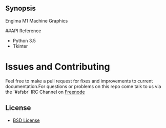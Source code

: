 ## Synopsis

Engima M1 Machine Graphics

##API Reference

-	Python 3.5
-	Tkinter

# Issues and Contributing

Feel free to make a pull request for fixes and improvements to current documentation.For questions or problems on this repo come talk to us via the 
'#sfsbr' IRC Channel on [Freenode](https://freenode.net)

## License
- [BSD License](https://github.com/sfsbr/EnigmaGUI/blob/master/LICENSE)